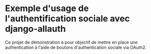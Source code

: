 # Exemple d'usage de l'authentification sociale avec django-allauth

Ce projet de démonstration a pour objectif de mettre en place une authentication
à l'aide de boutons d'authentication sociale via OAuth2.